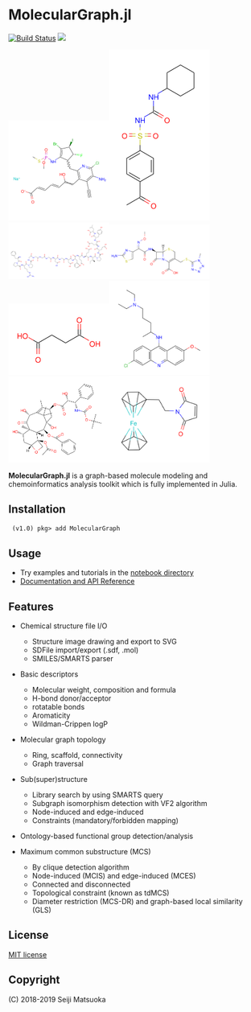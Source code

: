 
MolecularGraph.jl
===================================================

[![Build Status](https://travis-ci.org/mojaie/MolecularGraph.jl.svg?branch=master)](https://travis-ci.org/mojaie/MolecularGraph.jl)
[![](https://img.shields.io/badge/docs-dev-blue.svg)](https://mojaie.github.io/MolecularGraph.jl/dev)


<img src="./assets/image/demo.svg" width="200"/><img src="./assets/image/Acetohexamide.svg" width="200"/><img src="./assets/image/Bivalirudin.svg" width="200"/><img src="./assets/image/Cefmenoxime.svg" width="200"/><img src="./assets/image/Succinic acid.svg" width="200"/><img src="./assets/image/Quinacrine.svg" width="200"/><img src="./assets/image/Docetaxel.svg" width="200"/><img src="./assets/image/FerrocenylethylMaleimide.svg" width="200"/>


**MolecularGraph.jl** is a graph-based molecule modeling and chemoinformatics analysis toolkit which is fully implemented in Julia.


## Installation

```
 (v1.0) pkg> add MolecularGraph
```


## Usage

- Try examples and tutorials in the [notebook directory](./notebook)
- [Documentation and API Reference](https://mojaie.github.io/MolecularGraph.jl/dev)


## Features

- Chemical structure file I/O
  - Structure image drawing and export to SVG
  - SDFile import/export (.sdf, .mol)
  - SMILES/SMARTS parser

- Basic descriptors
  - Molecular weight, composition and formula
  - H-bond donor/acceptor
  - rotatable bonds
  - Aromaticity
  - Wildman-Crippen logP

- Molecular graph topology
  - Ring, scaffold, connectivity
  - Graph traversal

- Sub(super)structure
  - Library search by using SMARTS query
  - Subgraph isomorphism detection with VF2 algorithm
  - Node-induced and edge-induced
  - Constraints (mandatory/forbidden mapping)

- Ontology-based functional group detection/analysis

- Maximum common substructure (MCS)
  - By clique detection algorithm
  - Node-induced (MCIS) and edge-induced (MCES)
  - Connected and disconnected
  - Topological constraint (known as tdMCS)
  - Diameter restriction (MCS-DR) and graph-based local similarity (GLS)


## License

[MIT license](http://opensource.org/licenses/MIT)


## Copyright

(C) 2018-2019 Seiji Matsuoka
